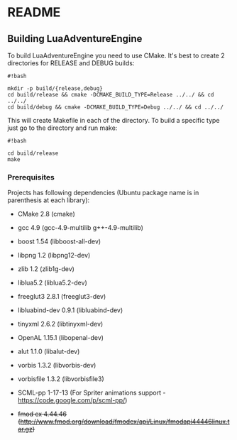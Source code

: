 # README #

## Building LuaAdventureEngine ##

To build LuaAdventureEngine you need to use CMake. It's best to create 2 directories for RELEASE and DEBUG builds:

```
#!bash

mkdir -p build/{release,debug}
cd build/release && cmake -DCMAKE_BUILD_TYPE=Release ../../ && cd ../../
cd build/debug && cmake -DCMAKE_BUILD_TYPE=Debug ../../ && cd ../../
```

This will create Makefile in each of the directory. To build a specific type just go to the directory and run make:

```
#!bash

cd build/release
make
```

### Prerequisites ###

Projects has following dependencies (Ubuntu package name is in parenthesis at each library):

* CMake 2.8 (cmake)
* gcc 4.9 (gcc-4.9-multilib g++-4.9-multilib)
* boost 1.54 (libboost-all-dev)
* libpng 1.2 (libpng12-dev)
* zlib 1.2 (zlib1g-dev)
* liblua5.2 (liblua5.2-dev)
* freeglut3 2.8.1 (freeglut3-dev)
* libluabind-dev 0.9.1 (libluabind-dev)
* tinyxml 2.6.2 (libtinyxml-dev)
* OpenAL 1.15.1 (libopenal-dev)
* alut 1.1.0 (libalut-dev)
* vorbis 1.3.2 (libvorbis-dev)
* vorbisfile 1.3.2 (libvorbisfile3)
* SCML-pp 1-17-13 (For Spriter animations support - https://code.google.com/p/scml-pp/)

* ~~fmod ex 4.44.46 (http://www.fmod.org/download/fmodex/api/Linux/fmodapi44446linux.tar.gz)~~